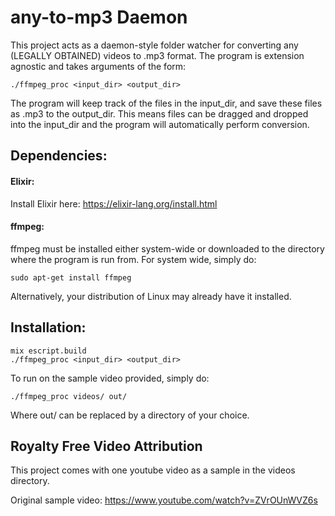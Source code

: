 # any-to-mp3 Daemon

This project acts as a daemon-style folder watcher for converting any (LEGALLY OBTAINED) videos to .mp3 format. The program is extension agnostic and takes arguments of the form:

```
./ffmpeg_proc <input_dir> <output_dir>
```

The program will keep track of the files in the input_dir, and save these files as .mp3 to the output_dir. This means files can be dragged and dropped into the input_dir and the program will automatically perform conversion. 

## Dependencies:

#### Elixir: 
Install Elixir here: https://elixir-lang.org/install.html

#### ffmpeg:
ffmpeg must be installed either system-wide or downloaded to the directory where the program is run from. For system wide, simply do:


```
sudo apt-get install ffmpeg
```

Alternatively, your distribution of Linux may already have it installed. 

## Installation:


```
mix escript.build
./ffmpeg_proc <input_dir> <output_dir>
```

To run on the sample video provided, simply do:

```
./ffmpeg_proc videos/ out/
```

Where out/ can be replaced by a directory of your choice.


## Royalty Free Video Attribution

This project comes with one youtube video as a sample in the videos directory.

Original sample video: https://www.youtube.com/watch?v=ZVrOUnWVZ6s

